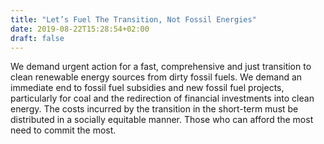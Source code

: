 ```yaml
---
title: "Let’s Fuel The Transition, Not Fossil Energies"
date: 2019-08-22T15:28:54+02:00
draft: false
---
```


We demand urgent action for a fast, comprehensive and just transition to clean renewable energy sources from dirty fossil fuels.
We demand an immediate end to fossil fuel subsidies and new fossil fuel projects, particularly for coal and the redirection of financial investments into clean energy.
The costs incurred by the transition in the short-term must be distributed in a socially equitable manner.
Those who can afford the most need to commit the most.
